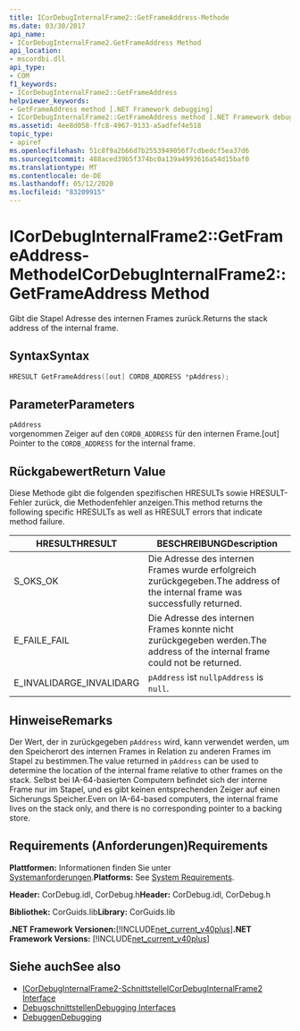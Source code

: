 ```yaml
---
title: ICorDebugInternalFrame2::GetFrameAddress-Methode
ms.date: 03/30/2017
api_name:
- ICorDebugInternalFrame2.GetFrameAddress Method
api_location:
- mscordbi.dll
api_type:
- COM
f1_keywords:
- ICorDebugInternalFrame2::GetFrameAddress
helpviewer_keywords:
- GetFrameAddress method [.NET Framework debugging]
- ICorDebugInternalFrame2::GetFrameAddress method [.NET Framework debugging]
ms.assetid: 4ee8d058-ffc8-4967-9133-a5adfef4e518
topic_type:
- apiref
ms.openlocfilehash: 51c8f9a2b66d7b2553949056f7cdbedcf5ea37d6
ms.sourcegitcommit: 488aced39b5f374bc0a139a4993616a54d15baf0
ms.translationtype: MT
ms.contentlocale: de-DE
ms.lasthandoff: 05/12/2020
ms.locfileid: "83209915"
---
```

# <a name="icordebuginternalframe2getframeaddress-method"></a><span data-ttu-id="1f8e4-102">ICorDebugInternalFrame2::GetFrameAddress-Methode</span><span class="sxs-lookup"><span data-stu-id="1f8e4-102">ICorDebugInternalFrame2::GetFrameAddress Method</span></span>
<span data-ttu-id="1f8e4-103">Gibt die Stapel Adresse des internen Frames zurück.</span><span class="sxs-lookup"><span data-stu-id="1f8e4-103">Returns the stack address of the internal frame.</span></span>  
  
## <a name="syntax"></a><span data-ttu-id="1f8e4-104">Syntax</span><span class="sxs-lookup"><span data-stu-id="1f8e4-104">Syntax</span></span>  
  
```cpp  
HRESULT GetFrameAddress([out] CORDB_ADDRESS *pAddress);  
```  
  
## <a name="parameters"></a><span data-ttu-id="1f8e4-105">Parameter</span><span class="sxs-lookup"><span data-stu-id="1f8e4-105">Parameters</span></span>  
 `pAddress`  
 <span data-ttu-id="1f8e4-106">vorgenommen Zeiger auf den `CORDB_ADDRESS` für den internen Frame.</span><span class="sxs-lookup"><span data-stu-id="1f8e4-106">[out] Pointer to the `CORDB_ADDRESS` for the internal frame.</span></span>  
  
## <a name="return-value"></a><span data-ttu-id="1f8e4-107">Rückgabewert</span><span class="sxs-lookup"><span data-stu-id="1f8e4-107">Return Value</span></span>  
 <span data-ttu-id="1f8e4-108">Diese Methode gibt die folgenden spezifischen HRESULTs sowie HRESULT-Fehler zurück, die Methodenfehler anzeigen.</span><span class="sxs-lookup"><span data-stu-id="1f8e4-108">This method returns the following specific HRESULTs as well as HRESULT errors that indicate method failure.</span></span>  
  
|<span data-ttu-id="1f8e4-109">HRESULT</span><span class="sxs-lookup"><span data-stu-id="1f8e4-109">HRESULT</span></span>|<span data-ttu-id="1f8e4-110">BESCHREIBUNG</span><span class="sxs-lookup"><span data-stu-id="1f8e4-110">Description</span></span>|  
|-------------|-----------------|  
|<span data-ttu-id="1f8e4-111">S_OK</span><span class="sxs-lookup"><span data-stu-id="1f8e4-111">S_OK</span></span>|<span data-ttu-id="1f8e4-112">Die Adresse des internen Frames wurde erfolgreich zurückgegeben.</span><span class="sxs-lookup"><span data-stu-id="1f8e4-112">The address of the internal frame was successfully returned.</span></span>|  
|<span data-ttu-id="1f8e4-113">E_FAIL</span><span class="sxs-lookup"><span data-stu-id="1f8e4-113">E_FAIL</span></span>|<span data-ttu-id="1f8e4-114">Die Adresse des internen Frames konnte nicht zurückgegeben werden.</span><span class="sxs-lookup"><span data-stu-id="1f8e4-114">The address of the internal frame could not be returned.</span></span>|  
|<span data-ttu-id="1f8e4-115">E_INVALIDARG</span><span class="sxs-lookup"><span data-stu-id="1f8e4-115">E_INVALIDARG</span></span>|<span data-ttu-id="1f8e4-116">`pAddress` ist `null`</span><span class="sxs-lookup"><span data-stu-id="1f8e4-116">`pAddress` is `null`.</span></span>|  
  
## <a name="remarks"></a><span data-ttu-id="1f8e4-117">Hinweise</span><span class="sxs-lookup"><span data-stu-id="1f8e4-117">Remarks</span></span>  
 <span data-ttu-id="1f8e4-118">Der Wert, der in zurückgegeben `pAddress` wird, kann verwendet werden, um den Speicherort des internen Frames in Relation zu anderen Frames im Stapel zu bestimmen.</span><span class="sxs-lookup"><span data-stu-id="1f8e4-118">The value returned in `pAddress` can be used to determine the location of the internal frame relative to other frames on the stack.</span></span> <span data-ttu-id="1f8e4-119">Selbst bei IA-64-basierten Computern befindet sich der interne Frame nur im Stapel, und es gibt keinen entsprechenden Zeiger auf einen Sicherungs Speicher.</span><span class="sxs-lookup"><span data-stu-id="1f8e4-119">Even on IA-64-based computers, the internal frame lives on the stack only, and there is no corresponding pointer to a backing store.</span></span>  
  
## <a name="requirements"></a><span data-ttu-id="1f8e4-120">Requirements (Anforderungen)</span><span class="sxs-lookup"><span data-stu-id="1f8e4-120">Requirements</span></span>  
 <span data-ttu-id="1f8e4-121">**Plattformen:** Informationen finden Sie unter [Systemanforderungen](../../get-started/system-requirements.md).</span><span class="sxs-lookup"><span data-stu-id="1f8e4-121">**Platforms:** See [System Requirements](../../get-started/system-requirements.md).</span></span>  
  
 <span data-ttu-id="1f8e4-122">**Header:** CorDebug.idl, CorDebug.h</span><span class="sxs-lookup"><span data-stu-id="1f8e4-122">**Header:** CorDebug.idl, CorDebug.h</span></span>  
  
 <span data-ttu-id="1f8e4-123">**Bibliothek:** CorGuids.lib</span><span class="sxs-lookup"><span data-stu-id="1f8e4-123">**Library:** CorGuids.lib</span></span>  
  
 <span data-ttu-id="1f8e4-124">**.NET Framework Versionen:**[!INCLUDE[net_current_v40plus](../../../../includes/net-current-v40plus-md.md)]</span><span class="sxs-lookup"><span data-stu-id="1f8e4-124">**.NET Framework Versions:** [!INCLUDE[net_current_v40plus](../../../../includes/net-current-v40plus-md.md)]</span></span>  
  
## <a name="see-also"></a><span data-ttu-id="1f8e4-125">Siehe auch</span><span class="sxs-lookup"><span data-stu-id="1f8e4-125">See also</span></span>

- [<span data-ttu-id="1f8e4-126">ICorDebugInternalFrame2-Schnittstelle</span><span class="sxs-lookup"><span data-stu-id="1f8e4-126">ICorDebugInternalFrame2 Interface</span></span>](icordebuginternalframe2-interface.md)
- [<span data-ttu-id="1f8e4-127">Debugschnittstellen</span><span class="sxs-lookup"><span data-stu-id="1f8e4-127">Debugging Interfaces</span></span>](debugging-interfaces.md)
- [<span data-ttu-id="1f8e4-128">Debuggen</span><span class="sxs-lookup"><span data-stu-id="1f8e4-128">Debugging</span></span>](index.md)
